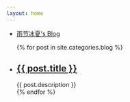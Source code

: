 ```yaml
---
layout: home
---
```


<div class="index-content blog">
  <div class="section">
    <ul class="artical-cate">
        <li class="on"><a href="/"><span>雨节冰夏's Blog</span></a></li>
    </ul>

  <div class="cate-bar"><span id="cateBar"></span></div>
  
  <ul class="artical-list">
  {% for post in site.categories.blog %}
    <li>
      <h2><a href="{{ post.url }}">{{ post.title }}</a></h2>
        <div class="title-desc">{{ post.description }}</div>
    </li>
  {% endfor %}
  </ul>
  </div>

  <div class="aside"></div>

</div>


